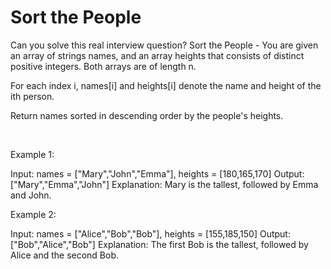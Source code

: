 # Sort the People

Can you solve this real interview question? Sort the People - You are given an array of strings names, and an array heights that consists of distinct positive integers. Both arrays are of length n.

For each index i, names[i] and heights[i] denote the name and height of the ith person.

Return names sorted in descending order by the people's heights.

 

Example 1:


Input: names = ["Mary","John","Emma"], heights = [180,165,170]
Output: ["Mary","Emma","John"]
Explanation: Mary is the tallest, followed by Emma and John.


Example 2:


Input: names = ["Alice","Bob","Bob"], heights = [155,185,150]
Output: ["Bob","Alice","Bob"]
Explanation: The first Bob is the tallest, followed by Alice and the second Bob.